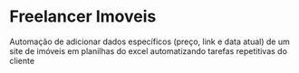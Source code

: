 # Freelancer Imoveis
Automação de adicionar dados específicos (preço, link e data atual) de um site de imóveis em planilhas do excel automatizando tarefas repetitivas do cliente
